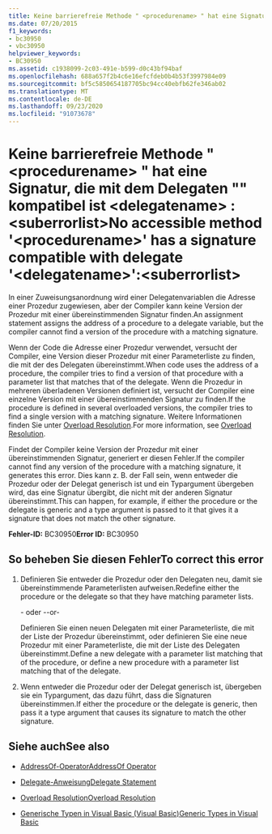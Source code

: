 ```yaml
---
title: Keine barrierefreie Methode " <procedurename> " hat eine Signatur, die mit dem Delegaten "" kompatibel ist <delegatename> :<suberrorlist>
ms.date: 07/20/2015
f1_keywords:
- bc30950
- vbc30950
helpviewer_keywords:
- BC30950
ms.assetid: c1938099-2c03-491e-b599-d0c43bf94baf
ms.openlocfilehash: 688a657f2b4c6e16efcfdeb0b4b53f3997984e09
ms.sourcegitcommit: bf5c5850654187705bc94cc40ebfb62fe346ab02
ms.translationtype: MT
ms.contentlocale: de-DE
ms.lasthandoff: 09/23/2020
ms.locfileid: "91073678"
---
```

# <a name="no-accessible-method-procedurename-has-a--signature-compatible-with-delegate-delegatenamesuberrorlist"></a><span data-ttu-id="73212-102">Keine barrierefreie Methode " \<procedurename> " hat eine Signatur, die mit dem Delegaten "" kompatibel ist \<delegatename> :\<suberrorlist></span><span class="sxs-lookup"><span data-stu-id="73212-102">No accessible method '\<procedurename>' has a  signature compatible with delegate '\<delegatename>':\<suberrorlist></span></span>

<span data-ttu-id="73212-103">In einer Zuweisungsanordnung wird einer Delegatenvariablen die Adresse einer Prozedur zugewiesen, aber der Compiler kann keine Version der Prozedur mit einer übereinstimmenden Signatur finden.</span><span class="sxs-lookup"><span data-stu-id="73212-103">An assignment statement assigns the address of a procedure to a delegate variable, but the compiler cannot find a version of the procedure with a matching signature.</span></span>  
  
 <span data-ttu-id="73212-104">Wenn der Code die Adresse einer Prozedur verwendet, versucht der Compiler, eine Version dieser Prozedur mit einer Parameterliste zu finden, die mit der des Delegaten übereinstimmt.</span><span class="sxs-lookup"><span data-stu-id="73212-104">When code uses the address of a procedure, the compiler tries to find a version of that procedure with a parameter list that matches that of the delegate.</span></span> <span data-ttu-id="73212-105">Wenn die Prozedur in mehreren überladenen Versionen definiert ist, versucht der Compiler eine einzelne Version mit einer übereinstimmenden Signatur zu finden.</span><span class="sxs-lookup"><span data-stu-id="73212-105">If the procedure is defined in several overloaded versions, the compiler tries to find a single version with a matching signature.</span></span> <span data-ttu-id="73212-106">Weitere Informationen finden Sie unter [Overload Resolution](../programming-guide/language-features/procedures/overload-resolution.md).</span><span class="sxs-lookup"><span data-stu-id="73212-106">For more information, see [Overload Resolution](../programming-guide/language-features/procedures/overload-resolution.md).</span></span>  
  
 <span data-ttu-id="73212-107">Findet der Compiler keine Version der Prozedur mit einer übereinstimmenden Signatur, generiert er diesen Fehler.</span><span class="sxs-lookup"><span data-stu-id="73212-107">If the compiler cannot find any version of the procedure with a matching signature, it generates this error.</span></span> <span data-ttu-id="73212-108">Dies kann z. B. der Fall sein, wenn entweder die Prozedur oder der Delegat generisch ist und ein Typargument übergeben wird, das eine Signatur übergibt, die nicht mit der anderen Signatur übereinstimmt.</span><span class="sxs-lookup"><span data-stu-id="73212-108">This can happen, for example, if either the procedure or the delegate is generic and a type argument is passed to it that gives it a signature that does not match the other signature.</span></span>  
  
 <span data-ttu-id="73212-109">**Fehler-ID:** BC30950</span><span class="sxs-lookup"><span data-stu-id="73212-109">**Error ID:** BC30950</span></span>  
  
## <a name="to-correct-this-error"></a><span data-ttu-id="73212-110">So beheben Sie diesen Fehler</span><span class="sxs-lookup"><span data-stu-id="73212-110">To correct this error</span></span>  
  
1. <span data-ttu-id="73212-111">Definieren Sie entweder die Prozedur oder den Delegaten neu, damit sie übereinstimmende Parameterlisten aufweisen.</span><span class="sxs-lookup"><span data-stu-id="73212-111">Redefine either the procedure or the delegate so that they have matching parameter lists.</span></span>  
  
     <span data-ttu-id="73212-112">- oder -</span><span class="sxs-lookup"><span data-stu-id="73212-112">-or-</span></span>  
  
     <span data-ttu-id="73212-113">Definieren Sie einen neuen Delegaten mit einer Parameterliste, die mit der Liste der Prozedur übereinstimmt, oder definieren Sie eine neue Prozedur mit einer Parameterliste, die mit der Liste des Delegaten übereinstimmt.</span><span class="sxs-lookup"><span data-stu-id="73212-113">Define a new delegate with a parameter list matching that of the procedure, or define a new procedure with a parameter list matching that of the delegate.</span></span>  
  
2. <span data-ttu-id="73212-114">Wenn entweder die Prozedur oder der Delegat generisch ist, übergeben sie ein Typargument, das dazu führt, dass die Signaturen übereinstimmen.</span><span class="sxs-lookup"><span data-stu-id="73212-114">If either the procedure or the delegate is generic, then pass it a type argument that causes its signature to match the other signature.</span></span>  
  
## <a name="see-also"></a><span data-ttu-id="73212-115">Siehe auch</span><span class="sxs-lookup"><span data-stu-id="73212-115">See also</span></span>

- [<span data-ttu-id="73212-116">AddressOf-Operator</span><span class="sxs-lookup"><span data-stu-id="73212-116">AddressOf Operator</span></span>](../language-reference/operators/addressof-operator.md)
- [<span data-ttu-id="73212-117">Delegate-Anweisung</span><span class="sxs-lookup"><span data-stu-id="73212-117">Delegate Statement</span></span>](../language-reference/statements/delegate-statement.md)

- [<span data-ttu-id="73212-118">Overload Resolution</span><span class="sxs-lookup"><span data-stu-id="73212-118">Overload Resolution</span></span>](../programming-guide/language-features/procedures/overload-resolution.md)
- [<span data-ttu-id="73212-119">Generische Typen in Visual Basic (Visual Basic)</span><span class="sxs-lookup"><span data-stu-id="73212-119">Generic Types in Visual Basic</span></span>](../programming-guide/language-features/data-types/generic-types.md)
